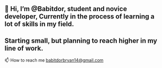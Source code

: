 ## 👋 Hi, I’m @Babitdor, student and novice developer, Currently in the process of learning a lot of skills in my field. 
     
 ## Starting small, but planning to reach higher in my line of work.
     

 📫 How to reach me babitdorbryan14@gmail.com

<!---
Babitdor/Babitdor is a ✨ special ✨ repository because its `README.md` (this file) appears on your GitHub profile.
You can click the Preview link to take a look at your changes.
--->
